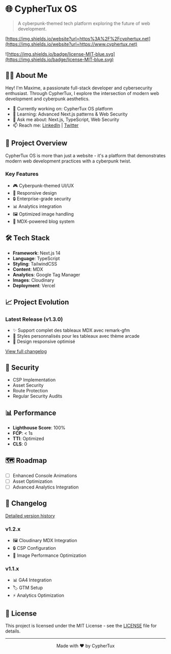 # 🌐 CypherTux OS

> A cyberpunk-themed tech platform exploring the future of web development.
> 

[https://img.shields.io/website?url=https%3A%2F%2Fcyphertux.net](https://img.shields.io/website?url=https://www.cyphertux.net)

![https://img.shields.io/badge/license-MIT-blue.svg](https://img.shields.io/badge/license-MIT-blue.svg)

## 👨‍💻 About Me

Hey! I'm Maxime, a passionate full-stack developer and cybersecurity enthusiast. Through CypherTux, I explore the intersection of modern web development and cyberpunk aesthetics.

- 🔭 Currently working on: CypherTux OS platform
- 🌱 Learning: Advanced Next.js patterns & Web Security
- 💬 Ask me about: Next.js, TypeScript, Web Security
- 📫 Reach me: [LinkedIn](https://www.linkedin.com/in/evrardmaxime/) | [Twitter](https://twitter.com/Cyphertux)

## 🚀 Project Overview

CypherTux OS is more than just a website - it's a platform that demonstrates modern web development practices with a cyberpunk twist.

### Key Features

- 🎮 Cyberpunk-themed UI/UX
- 📱 Responsive design
- 🔒 Enterprise-grade security
- 📊 Analytics integration
- 🖼️ Optimized image handling
- 📝 MDX-powered blog system

## 🛠 Tech Stack

- **Framework**: Next.js 14
- **Language**: TypeScript
- **Styling**: TailwindCSS
- **Content**: MDX
- **Analytics**: Google Tag Manager
- **Images**: Cloudinary
- **Deployment**: Vercel

## 📈 Project Evolution

### Latest Release (v1.3.0)

- ✨ Support complet des tableaux MDX avec remark-gfm
- 🎨 Styles personnalisés pour les tableaux avec thème arcade
- 📱 Design responsive optimisé

[View full changelog](https://www.cyphertux.net)

## 🔐 Security

- CSP Implementation
- Asset Security
- Route Protection
- Regular Security Audits

## 📊 Performance

- **Lighthouse Score**: 100%
- **FCP**: < 1s
- **TTI**: Optimized
- **CLS**: 0

## 🗺 Roadmap

- [ ]  Enhanced Console Animations
- [ ]  Asset Optimization
- [ ]  Advanced Analytics Integration

## 📜 Changelog

[Detailed version history](https://www.cyphertux.net)

### v1.2.x

- 🖼️ Cloudinary MDX Integration
- 🔒 CSP Configuration
- 🎯 Image Performance Optimization

### v1.1.x

- 📊 GA4 Integration
- 🏷️ GTM Setup
- ⚡ Analytics Optimization

## 📄 License

This project is licensed under the MIT License - see the [LICENSE](https://www.notion.so/cyphertux/LICENSE) file for details.

---

<p align="center">Made with ❤️ by CypherTux</p>
